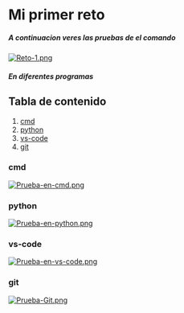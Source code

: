 # Mi primer reto

##### A continuacion veres las pruebas de el comando
[![Reto-1.png](https://i.postimg.cc/PrRgb0R2/Reto-1.png)](https://postimg.cc/TpnNfNGD)

##### En diferentes programas

## Tabla de contenido
1. [cmd](#cmd)
2. [python](#python)
3. [vs-code](#vs-code)
4. [git](#git)


### cmd
[![Prueba-en-cmd.png](https://i.postimg.cc/0N7RWFds/Prueba-en-cmd.png)](https://postimg.cc/Ty24hk47)

### python
[![Prueba-en-python.png](https://i.postimg.cc/TYjtsxBQ/Prueba-en-python.png)](https://postimg.cc/3dRjys8D)

### vs-code
[![Prueba-en-vs-code.png](https://i.postimg.cc/mgy2hPJM/Prueba-en-vs-code.png)](https://postimg.cc/FY1QBH9s)

### git
[![Prueba-Git.png](https://i.postimg.cc/J0XR80js/Prueba-Git.png)](https://postimg.cc/MfzCbWPw)
